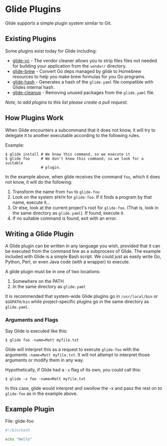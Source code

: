 # Glide Plugins

Glide supports a simple plugin system similar to Git.

## Existing Plugins

Some plugins exist today for Glide including:

* [glide-vc](https://github.com/sgotti/glide-vc) - The vendor cleaner allows you to strip files files not needed for building your application from the `vendor/` directory.
* [glide-brew](https://github.com/heewa/glide-brew) - Convert Go deps managed by glide to Homebrew resources to help you make brew formulas for you Go programs.
* [glide-hash](https://github.com/mattfarina/glide-hash) - Generates a hash of the `glide.yaml` file compatible with Glides internal hash.
* [glide-cleanup](https://github.com/ngdinhtoan/glide-cleanup) - Removing unused packages from the `glide.yaml` file.

_Note, to add plugins to this list please create a pull request._

## How Plugins Work

When Glide encounters a subcommand that it does not know, it will try to delegate it to another executable according to the following rules.

Example:

```
$ glide install # We know this command, so we execute it
$ glide foo     # We don't know this command, so we look for a suitable
                # plugin.
```

In the example above, when glide receives the command `foo`, which it does not know, it will do the following:

1. Transform the name from `foo` to `glide-foo`
2. Look on the system `$PATH` for `glide-foo`. If it finds a program by that name, execute it...
3. Or else, look at the current project's root for `glide-foo`. (That is, look in the same directory as `glide.yaml`). If found, execute it.
4. If no suitable command is found, exit with an error.

## Writing a Glide Plugin

A Glide plugin can be written in any language you wish, provided that it can be executed from the command line as a subprocess of Glide. The example included with Glide is a simple Bash script. We could just as easily write Go, Python, Perl, or even Java code (with a wrapper) to
execute.

A glide plugin must be in one of two locations:

1. Somewhere on the PATH
2. In the same directory as `glide.yaml`

It is recommended that system-wide Glide plugins go in `/usr/local/bin` or `$GOPATH/bin` while project-specific plugins go in the same directory as `glide.yaml`.

### Arguments and Flags

Say Glide is executed like this:

```
$ glide foo -name=Matt myfile.txt
```

Glide will interpret this as a request to execute `glide-foo` with the arguments `-name=Matt myfile.txt`. It will not attempt to interpret those arguments or modify them in any way.

Hypothetically, if Glide had a `-x` flag of its own, you could call this:

```
$ glide -x foo -name=Matt myfile.txt
```

In this case, glide would interpret and swollow the -x and pass the rest on to `glide-foo` as in the example above.

## Example Plugin

File: glide-foo

```bash
#!/bin/bash

echo "Hello"
```
